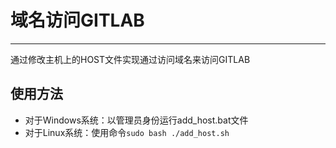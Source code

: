 # 域名访问GITLAB
---
通过修改主机上的HOST文件实现通过访问域名来访问GITLAB
## 使用方法
- 对于Windows系统：以管理员身份运行add_host.bat文件
- 对于Linux系统：使用命令`sudo bash ./add_host.sh`
